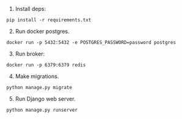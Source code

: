 1. Install deps:
```
pip install -r requirements.txt
```

2. Run docker postgres.
```
docker run -p 5432:5432 -e POSTGRES_PASSWORD=password postgres
```

3. Run broker:
```
docker run -p 6379:6379 redis
```

4. Make migrations.
```
python manage.py migrate
```

5. Run Django web server.
```
python manage.py runserver
```
